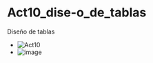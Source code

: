 # Act10_dise-o_de_tablas
Diseño de tablas
- ![Act10](https://github.com/user-attachments/assets/730df4d0-d766-4405-9e7f-704050914cd9)
- ![image](https://github.com/user-attachments/assets/5370188e-fcbe-4404-a3ae-e28ca6d81d44)

